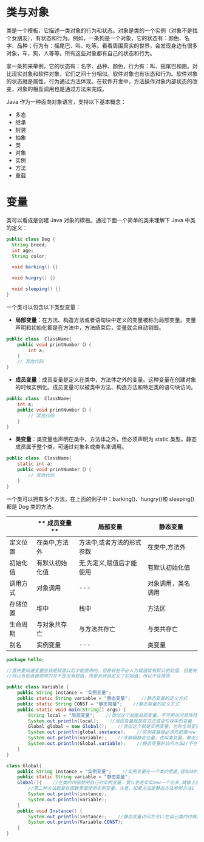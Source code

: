 # 类与对象

类是一个模板，它描述一类对象的行为和状态。对象是类的一个实例（对象不是找个女朋友），有状态和行为。例如，一条狗是一个对象，它的状态有：颜色、名字、品种；行为有：摇尾巴、叫、吃等。看看周围真实的世界，会发现身边有很多对象，车，狗，人等等。所有这些对象都有自己的状态和行为。

拿一条狗来举例，它的状态有：名字、品种、颜色，行为有：叫、摇尾巴和跑。对比现实对象和软件对象，它们之间十分相似。软件对象也有状态和行为。软件对象的状态就是属性，行为通过方法体现。在软件开发中，方法操作对象内部状态的改变，对象的相互调用也是通过方法来完成。

Java 作为一种面向对象语言，支持以下基本概念：

- 多态
- 继承
- 封装
- 抽象
- 类
- 对象
- 实例
- 方法
- 重载

# 变量

类可以看成是创建 Java 对象的模板。通过下面一个简单的类来理解下 Java 中类的定义：

```java
public class Dog {
  String breed;
  int age;
  String color;

  void barking() {}

  void hungry() {}

  void sleeping() {}
}
```

一个类可以包含以下类型变量：

- **局部变量**：在方法、构造方法或者语句块中定义的变量被称为局部变量。变量声明和初始化都是在方法中，方法结束后，变量就会自动销毁。

```java
public class  ClassName{
    public void printNumber（）{
        int a;
    }
    // 其他代码
}
```

- **成员变量**：成员变量是定义在类中，方法体之外的变量。这种变量在创建对象的时候实例化。成员变量可以被类中方法、构造方法和特定类的语句块访问。

```java
public class  ClassName{
    int a;
    public void printNumber（）{
        // 其他代码
    }
}
```

- **类变量**：类变量也声明在类中，方法体之外，但必须声明为 static 类型。静态成员属于整个类，可通过对象名或类名来调用。

```java
public class  ClassName{
    static int a;
    public void printNumber（）{
        // 其他代码
    }
}
```

一个类可以拥有多个方法，在上面的例子中：barking()、hungry()和 sleeping()都是 Dog 类的方法。

|          | ** 成员变量**  | **局部变量**              | **静态变量**       |
| -------- | -------------- | ------------------------- | ------------------ |
| 定义位置 | 在类中,方法外  | 方法中,或者方法的形式参数 | 在类中,方法外      |
| 初始化值 | 有默认初始化值 | 无,先定义,赋值后才能使用  | 有默认初始化值     |
| 调用方式 | 对象调用       | ---                       | 对象调用，类名调用 |
| 存储位置 | 堆中           | 栈中                      | 方法区             |
| 生命周期 | 与对象共存亡   | 与方法共存亡              | 与类共存亡         |
| 别名     | 实例变量       | ---                       | 类变量             |

```java
package hello;

//首先要知道变量应该是赋值以后才能使用的，但是有些不必人为赋值就有默认初始值，但是有些要人为定义初始值
//所以有些直接使用的并不是没有赋值，而是系统自定义了初始值，所以不会报错

public class Variable {
    public String instance = "实例变量";
    public static String variable = "静态变量";    //静态变量的定义方式
    public static String CONST = "静态常量";    //静态常量的定义方式
    public static void main(String[] args) {
        String local = "局部变量";    //类似这个就是局部变量，不可用访问修饰符修饰，没有默认初始值
        System.out.println(local);    //局部变量就是在方法或语句块中的变量
        Global global = new Global();    //类似这个就是实例变量，也称全局变量
        System.out.println(global.instance);    //实例变量就必须先把类new一个出来才能使用,因为他是在类中,方法外的
        System.out.println(variable);    //来瞅瞅静态变量，也叫类变量，静态变量的访问方式1(在自己类的时候)
        System.out.println(Global.variable);    //静态变量的访问方法2(不在自己类的时候)
    }
}

class Global{
    public String instance = "实例变量";    //实例变量在一个类的里面,语句块的外面
    public static String variable = "静态变量";
    Global(){    //在类的内部使用自己的实例变量：要么老老实实new一个出来,就像上面那个
        //第二种方法就是在函数里面使用实例变量，注意，如果方法是静态方法参照方法1
        System.out.println(instance);
        System.out.println(variable);
    }
    public void Instance() {
        System.out.println(instance);    //静态变量访问方法1(在自己类的时候),静态常量和静态变量访问相同
        System.out.println(Variable.CONST);
    }
}
```

